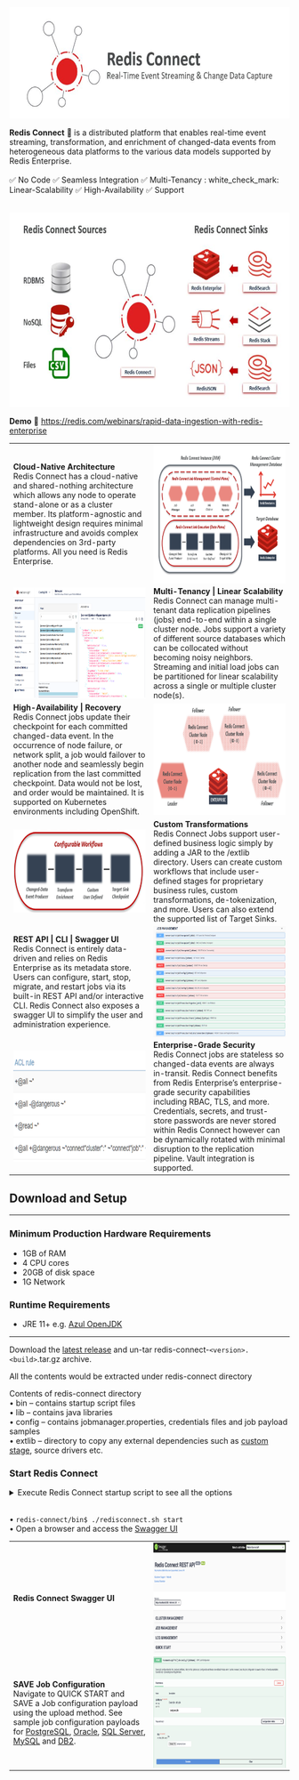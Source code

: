 <p align="center"><img src="/images/Redis_Connect_Intro.JPG" alt="Redis Connect" width = 650px height = 200px></p>

**Redis Connect** :rocket: is a distributed platform that enables real-time event streaming, transformation, and
enrichment of changed-data events from heterogeneous data platforms to the various data models supported by Redis
Enterprise.
<br><br> :white_check_mark: No Code :white_check_mark: Seamless Integration :white_check_mark: Multi-Tenancy :
white_check_mark: Linear-Scalability :white_check_mark: High-Availability :white_check_mark: Support
<br><br>
<p align="center"><img src="/images/Redis_Connect_Source_Sink.JPG" alt="Redis Connect Source and Sinks" width = 750px height = 350px"></p>

**Demo** 🎯 https://redis.com/webinars/rapid-data-ingestion-with-redis-enterprise

<table cellspacing="0" cellpadding="0">
    <tr>
        <td> <b>Cloud-Native Architecture</b> <br> Redis Connect has a cloud-native and shared-nothing architecture which allows any node to operate stand-alone or as a cluster member. Its platform-agnostic and lightweight design requires minimal infrastructure and avoids complex dependencies on 3rd-party platforms. All you need is Redis Enterprise.</td>
        <td width="50%"><img src="/images/Redis_Connect_Architecture.png" style="float: right;" width="500" height="250"/></td>
    </tr>
    <tr>
        <td width="50%"><img src="/images/Redis_Insight.png" style="float: right;" width="500" height="200"/></td> 
        <td> <b>Multi-Tenancy | Linear Scalability</b> <br> Redis Connect can manage multi-tenant data replication pipelines (jobs) end-to-end within a single cluster node. Jobs support a variety of different source databases which can be collocated without becoming noisy neighbors. Streaming and initial load jobs can be partitioned for linear scalability across a single or multiple cluster node(s).</td>
    </tr>
    <tr>
        <td> <b>High-Availability | Recovery</b> <br> Redis Connect jobs update their checkpoint for each committed changed-data event. In the occurrence of node failure, or network split, a job would failover to another node and seamlessly begin replication from the last committed checkpoint. Data would not be lost, and order would be maintained. It is supported on Kubernetes environments including OpenShift.</td>
        <td width="50%"><img src="/images/Redis_Connect_Cluster.png" style="float: right;" width="500" height="200"/></td>
    </tr>
    <tr>
        <td width="50%"><img src="/images/Redis_Connect_Pipeline.png" style="float: right;" width="500" height="150"/></td>
        <td> <b>Custom Transformations</b> <br> Redis Connect Jobs support user-defined business logic simply by adding a JAR to the /extlib directory. Users can create custom workflows that include user-defined stages for proprietary business rules, custom transformations, de-tokenization, and more. Users can also extend the supported list of Target Sinks.</td> 
    </tr>
    <tr>
        <td> <b>REST API | CLI | Swagger UI</b> <br> Redis Connect is entirely data-driven and relies on Redis Enterprise as its metadata store. Users can configure, start, stop, migrate, and restart jobs via its built-in REST API and/or interactive CLI. Redis Connect also exposes a swagger UI to simplify the user and administration experience.</td>
        <td width="50%"><img src="/images/Redis_Connect_Swagger_UI.png" style="float: right;" width="500" height="200"/></td>
    </tr>
    <tr>
        <td width="50%"><img src="/images/Redis_Enterprise_ACL.png" style="float: right;" width="500" height="200"/></td>
        <td> <b>Enterprise-Grade Security</b> <br> Redis Connect jobs are stateless so changed-data events are always in-transit. Redis Connect benefits from Redis Enterprise’s enterprise-grade security capabilities including RBAC, TLS, and more. Credentials, secrets, and trust-store passwords are never stored within Redis Connect however can be dynamically rotated with minimal disruption to the replication pipeline. Vault integration is supported.</td>
    </tr>
</table>

## Download and Setup

---

### Minimum Production Hardware Requirements

* 1GB of RAM
* 4 CPU cores
* 20GB of disk space
* 1G Network

### Runtime Requirements

* JRE 11+ e.g. [Azul OpenJDK](https://www.azul.com/downloads/?package=jdk#download-openjdk)

---

Download the [latest release](https://github.com/redis-field-engineering/redis-connect-dist/releases) and un-tar
redis-connect-`<version>.<build>`.tar.gz archive.

All the contents would be extracted under redis-connect directory

Contents of redis-connect directory
<br>• bin – contains startup script files
<br>• lib – contains java libraries
<br>• config – contains jobmanager.properties, credentials files and job payload samples
<br>• extlib – directory to copy any external dependencies such
as [custom stage](https://github.com/redis-field-engineering/redis-connect-custom-stage-demo), source drivers etc.

### Start Redis Connect

<details><summary>Execute Redis Connect startup script to see all the options</summary>
<p>

```bash
redis-connect-postgres/bin$ ./redisconnect.sh    
-------------------------------
Redis Connect startup script.
*******************************
Please ensure that the value of REDISCONNECT_JOB_MANAGER_CONFIG_PATH points to the correct jobmanager.properties in redisconnect.conf before executing any of the options below
*******************************
Usage: [-h|cli|start]
options:
-h: Print this help message and exit.
cli: starts redis-connect-cli
start: init Redis Connect Instance
-------------------------------
```

</p>
</details>

<br>• `redis-connect/bin$ ./redisconnect.sh start`
<br>• Open a browser and access the [Swagger UI](http://localhost:8282/swagger-ui/index.html)

<table cellspacing="0" cellpadding="0">
    <tr>
        <td> <b>Redis Connect Swagger UI</b>
        </td>
        <td width="50%"><img src="/images/Redis_Connect_Swagger.png" style="float: right;" width="500" height="200"/>
        </td>
    </tr>
    <tr>
        <td> <b>SAVE Job Configuration</b> <br> Navigate to QUICK START and SAVE a Job configuration payload using the upload method. See sample job configuration payloads for <a href="/examples/postgres/demo/config/samples/payloads/postgres-job.json">PostgreSQL</a>, <a href="/examples/postgres/demo/config/samples/payloads/oracle-job.json">Oracle</a>, <a href="/examples/postgres/demo/config/samples/payloads/mssql-job.json">SQL Server</a>, <a href="/examples/postgres/demo/config/samples/payloads/postgres-job.json">MySQL</a> and <a href="/examples/postgres/demo/config/samples/payloads/db2-job.json">DB2</a>.
        </td>
        <td width="50%"><img src="/images/Redis_Connect_SAVE_Job.png" style="float: right;" width="500" height="200"/>
        </td>
    </tr>
</table>

<!---
<br>• Navigate to QUICK START and SAVE a Job configuration payload using the upload method. See sample job configuration payloads for [postgres](/examples/postgres/demo/config/samples/payloads/postgres-job.json), 
--->

